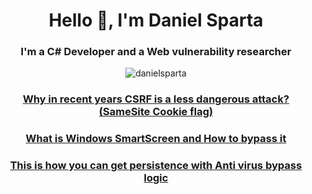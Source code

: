 <h1 align="center">Hello 👋, I'm Daniel Sparta</h1>
<h3 align="center">I'm a C# Developer and a Web vulnerability researcher</h3>
<p align="center"> <img src="https://komarev.com/ghpvc/?username=danielsparta&label=Profile%20views&color=0e75b6&style=flat" alt="danielsparta" /> </p>
<h3 align="center"><a href="https://www.fxp.co.il/showthread.php?t=21316185">Why in recent years CSRF is a less dangerous attack? (SameSite Cookie flag)</a></h3>
<h3 align="center"><a href="https://www.fxp.co.il/showthread.php?t=21607417">What is Windows SmartScreen and How to bypass it</a></h3>
<h3 align="center"><a href="https://www.fxp.co.il/showthread.php?t=21624896">This is how you can get persistence with Anti virus bypass logic</a></h3>

